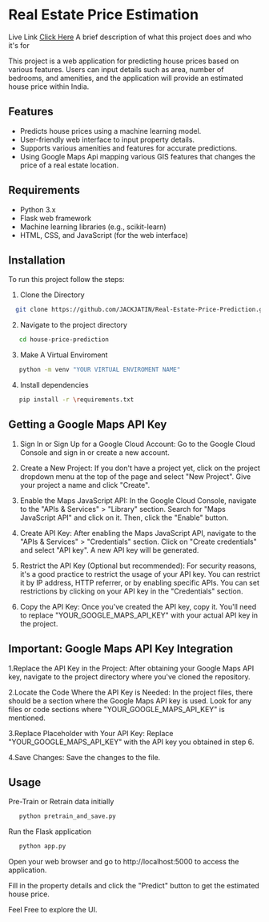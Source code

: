 
# Real Estate Price Estimation 

Live Link 
[Click Here](https://realestateprice-predictor.onrender.com/)
A brief description of what this project does and who it's for

This project is a web application for predicting house prices based on various features. Users can input details such as area, number of bedrooms, and amenities, and the application will provide an estimated house price within India.

## Features

- Predicts house prices using a machine learning model.
- User-friendly web interface to input property details.
- Supports various amenities and features for accurate predictions.
- Using Google Maps Api mapping various GIS features that changes the price of a real estate location.

## Requirements

- Python 3.x
- Flask web framework
- Machine learning libraries (e.g., scikit-learn)
- HTML, CSS, and JavaScript (for the web interface)
## Installation 

To run this project follow the steps:

1. Clone the Directory
```bash
  git clone https://github.com/JACKJATIN/Real-Estate-Price-Prediction.git
```
2. Navigate to the project directory
```bash
   cd house-price-prediction
```    
3. Make A Virtual Enviroment
```bash
   python -m venv "YOUR VIRTUAL ENVIROMENT NAME"
```   
4. Install dependencies
```bash
   pip install -r \requirements.txt
```
## Getting a Google Maps API Key

1. Sign In or Sign Up for a Google Cloud Account: Go to the Google Cloud Console and sign in or create a new account.

2. Create a New Project: If you don't have a project yet, click on the project dropdown menu at the top of the page and select "New Project". Give your project a name and click "Create".

3. Enable the Maps JavaScript API: In the Google Cloud Console, navigate to the "APIs & Services" > "Library" section. Search for "Maps JavaScript API" and click on it. Then, click the "Enable" button.

4. Create API Key: After enabling the Maps JavaScript API, navigate to the "APIs & Services" > "Credentials" section. Click on "Create credentials" and select "API key". A new API key will be generated.

5. Restrict the API Key (Optional but recommended): For security reasons, it's a good practice to restrict the usage of your API key. You can restrict it by IP address, HTTP referrer, or by enabling specific APIs. You can set restrictions by clicking on your API key in the "Credentials" section.

6. Copy the API Key: Once you've created the API key, copy it. You'll need to replace "YOUR_GOOGLE_MAPS_API_KEY" with your actual API key in the project.

## **Important: Google Maps API Key Integration**

1.Replace the API Key in the Project: After obtaining your Google Maps API key, navigate to the project directory where you've cloned the repository.

2.Locate the Code Where the API Key is Needed: In the project files, there should be a section where the Google Maps API key is used. Look for any files or code sections where "YOUR_GOOGLE_MAPS_API_KEY" is mentioned.

3.Replace Placeholder with Your API Key: Replace "YOUR_GOOGLE_MAPS_API_KEY" with the API key you obtained in step 6.

4.Save Changes: Save the changes to the file.

## Usage
Pre-Train or Retrain data initially 
```bash
   python pretrain_and_save.py
```

Run the Flask application
```bash
   python app.py
```
Open your web browser and go to http://localhost:5000 to access the application.

Fill in the property details and click the "Predict" button to get the estimated house    price.

Feel Free to explore the UI.

